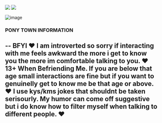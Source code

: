 ![](rw.gif)
![](rw2.gif)
</details>

![image](https://i.pinimg.com/736x/14/53/22/1453220913abe836a9e5788bb4ddfc56.jpg)




### PONY TOWN INFORMATION
--
**BFYI**
♥ I am introverted so sorry if interacting with me feels awkward the more i get to know you the more im comfortable talking to you.
♥ 13+ When **Befriending** Me. If you are below that age small interactions are fine but if you want to genuinelly get to know me be that age or above.
♥ I use kys/kms jokes that shouldnt be taken serisourly. My humor can come off suggestive but i do know how to filter myself when talking to different people.
♥ 
--

